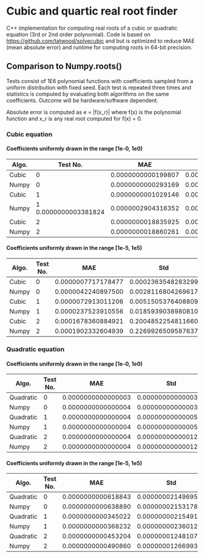 # Cubic and quartic real root finder

C++ implementation for computing real roots of a cubic or quadratic equation (3rd or 2nd order polynomial). Code is based on https://github.com/tatwood/solvecubic and but is optimized to reduce MAE (mean absolute error) and runtime for computing roots in 64-bit precision. 

## Comparison to Numpy.roots()

Tests consist of 1E6 polynomial functions with coefficients sampled from a uniform distribution with fixed seed. Each test is repeated three times and statistics is computed by evaluating both algorithms on the same coefficients. Outcome will be hardware/software dependent.

Absolute error is computed as e = |f(x_r)| where f(x) is the polynomial function and x_r is any real root computed for f(x) = 0.

### Cubic equation

#### Coefficients uniformly drawn in the range [1e-0, 1e0)

Algo. | Test No. | MAE | Std | Max 
--- | --- | --- | --- | --- 
Cubic | 0 |  0.0000000000199807 | 0.0000000105674862 | 0.0000115097497277
Numpy | 0 |  0.0000000000293169 | 0.0000000169255077 | 0.0000190077410858
Cubic  | 1 |  0.0000000001029146 | 0.0000000763570113 | 0.0000895105459200
Numpy  | 1   0.0000000003381824 | 0.0000002904316352 | 0.0003336512873353
Cubic  | 2 |  0.0000000018835925 | 0.0000022526917038 | 0.0026981010554332
Numpy  | 2 |  0.0000000018860261 | 0.0000022526918885 | 0.0026981010554332


#### Coefficients uniformly drawn in the range [1e-5, 1e5)

Algo. | Test No. | MAE | Std | Max 
--- | --- | --- | --- | --- 
Cubic  | 0 |  0.0000007717178477 | 0.0002363548283299 | 0.1472778703464428
Numpy  | 0 | 0.0000042240897500 | 0.0028116804269617 | 3.1311602018395206
Cubic  | 1 |  0.0000072913011206 | 0.0051505376408809 | 4.7461626961303409
Numpy  |  1 | 0.0000237523910556 | 0.0185939038980810 | 20.7461779549194034
Cubic  | 2 |  0.0001678360884921 | 0.2004852254811660 | 240.1257147381838877
Numpy  | 2 |  0.0001902332604939 | 0.2269926509587637 | 271.8742242266598623


### Quadratic equation

#### Coefficients uniformly drawn in the range [1e-0, 1e0)

Algo. | Test No. | MAE | Std | Max 
--- | --- | --- | --- | --- 
Quadratic | 0 | 0.0000000000000003 | 0.0000000000000319 | 0.0000000000316736
Numpy | 0 | 0.0000000000000004 | 0.0000000000000322 | 0.0000000000316736
Quadratic | 1 | 0.0000000000000004 | 0.0000000000000597 | 0.0000000000634905
Numpy | 1 | 0.0000000000000004 | 0.0000000000000598 | 0.0000000000634905
Quadratic | 2 | 0.0000000000000004 | 0.0000000000001256 | 0.0000000001389600
Numpy | 2 | 0.0000000000000004 | 0.0000000000001255 | 0.0000000001389600


#### Coefficients uniformly drawn in the range [1e-5, 1e5)

Algo. | Test No. | MAE | Std | Max 
--- | --- | --- | --- | --- 
Quadratic | 0 | 0.0000000000618843 | 0.0000000214969506 | 0.0000229584111366
Numpy | 0 | 0.0000000000638890 | 0.0000000215317834 | 0.0000229584111366
Quadratic | 1 | 0.0000000000345022 | 0.0000000021549128 | 0.0000013075477909
Numpy | 1 | 0.0000000000368232 | 0.0000000023601247 | 0.0000013075477909
Quadratic | 2 | 0.0000000000453204 | 0.0000000124810741 | 0.0000133562862175
Numpy | 2 | 0.0000000000490860 | 0.0000000126699302 | 0.0000133562862175
